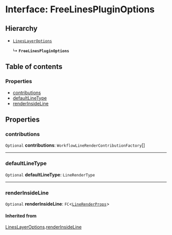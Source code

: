 # Interface: FreeLinesPluginOptions

## Hierarchy

* [`LinesLayerOptions`](/auto-docs/free-lines-plugin/interfaces/LinesLayerOptions.md)

  ↳ **`FreeLinesPluginOptions`**

## Table of contents

### Properties

* [contributions](/auto-docs/free-lines-plugin/interfaces/FreeLinesPluginOptions.md#contributions)
* [defaultLineType](/auto-docs/free-lines-plugin/interfaces/FreeLinesPluginOptions.md#defaultlinetype)
* [renderInsideLine](/auto-docs/free-lines-plugin/interfaces/FreeLinesPluginOptions.md#renderinsideline)

## Properties

### contributions

`Optional` **contributions**: `WorkflowLineRenderContributionFactory`\[]

***

### defaultLineType

`Optional` **defaultLineType**: `LineRenderType`

***

### renderInsideLine

`Optional` **renderInsideLine**: `FC`<[`LineRenderProps`](/auto-docs/free-lines-plugin/interfaces/LineRenderProps.md)>

#### Inherited from

[LinesLayerOptions](/auto-docs/free-lines-plugin/interfaces/LinesLayerOptions.md).[renderInsideLine](/auto-docs/free-lines-plugin/interfaces/LinesLayerOptions.md#renderinsideline)

